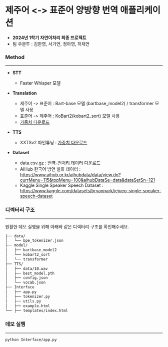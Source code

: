 # 제주어 <-> 표준어 양방향 번역 애플리케이션 

- **2024년 1학기 자연어처리 최종 프로젝트**
- 팀 우분투 : 김한영, 서가연, 정아영, 허채연



### Method 
---
- **STT**
  - Faster Whisper 모델
  
  
- **Translation**
  - 제주어 -> 표준어 : Bart-base 모델 (bartbase_model2) / transformer 모델 사용
  - 표준어 -> 제주어 : KoBart2(kobart2_sort) 모델 사용 
  - [가중치 다운로드](https://drive.google.com/file/d/1M1ZiRUTovKWb9eH2fWtUI1HmsS33h-wr/view?usp=drive_link)


- **TTS**
  - XXTSv2 파인튜닝 : [가중치 다운로드](https://drive.google.com/file/d/11axqmuhOsRRkD2UpvJIpDlqi1Kfyw7-f/view?usp=sharing)
  

- **Dataset**
  - data.csv.gz : [번역-전처리 데이터 다운로드](https://drive.google.com/file/d/1TBeCVemakN-eqDnvR8F5e3XcAinBlB7/view?usp=drive_link) 
  - AIHub 한국어 방언 발화 데이터 : https://www.aihub.or.kr/aihubdata/data/view.do?currMenu=115&topMenu=100&aihubDataSe=data&dataSetSn=121
  - Kaggle Single Speaker Speech Dataset : https://www.kaggle.com/datasets/bryanpark/jejueo-single-speaker-speech-dataset



### 디렉터리 구조
---
원활한 데모 실행을 위해 아래와 같은 디렉터리 구조를 확인해주세요.
```bash
├── data/
│   └── bpe_tokenizer.json
├── model/
│   ├── bartbase_model2
│   └── kobart2_sort
│   └── transformer 
├── TTS/
│   ├── data/10.wav
│   ├── best_model.pth
│   ├── config.json
│   └── vocab.json
├── Interface
│   ├── app.py
│   ├── tokenizer.py
│   ├── utils.py
│   ├── example.html
└── ├── templates/index.html 

``` 


### 데모 실행 
---
```
python Interface/app.py 
```

